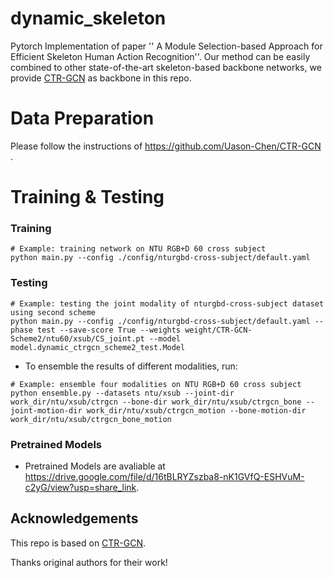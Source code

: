 # dynamic_skeleton
Pytorch Implementation of paper '' A Module Selection-based Approach for Efficient Skeleton Human Action Recognition''.
Our method can be easily combined to other state-of-the-art skeleton-based backbone networks, we provide [CTR-GCN](https://github.com/Uason-Chen/CTR-GCN) as backbone in this repo.

# Data Preparation
Please follow the instructions of https://github.com/Uason-Chen/CTR-GCN .
# Training & Testing

### Training

```
# Example: training network on NTU RGB+D 60 cross subject
python main.py --config ./config/nturgbd-cross-subject/default.yaml
```
### Testing

```
# Example: testing the joint modality of nturgbd-cross-subject dataset using second scheme
python main.py --config ./config/nturgbd-cross-subject/default.yaml --phase test --save-score True --weights weight/CTR-GCN-Scheme2/ntu60/xsub/CS_joint.pt --model model.dynamic_ctrgcn_scheme2_test.Model
```

- To ensemble the results of different modalities, run:
```
# Example: ensemble four modalities on NTU RGB+D 60 cross subject
python ensemble.py --datasets ntu/xsub --joint-dir work_dir/ntu/xsub/ctrgcn --bone-dir work_dir/ntu/xsub/ctrgcn_bone --joint-motion-dir work_dir/ntu/xsub/ctrgcn_motion --bone-motion-dir work_dir/ntu/xsub/ctrgcn_bone_motion
```

### Pretrained Models

- Pretrained Models are avaliable at https://drive.google.com/file/d/16tBLRYZszba8-nK1GVfQ-ESHVuM-c2yG/view?usp=share_link.


## Acknowledgements

This repo is based on [CTR-GCN](https://github.com/Uason-Chen/CTR-GCN).

Thanks original authors for their work!
